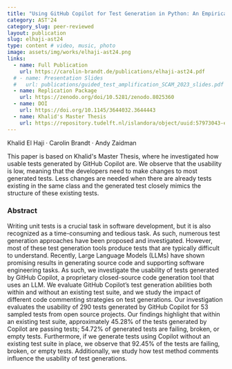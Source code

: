 ```yaml
---
title: "Using GitHub Copilot for Test Generation in Python: An Empirical Study"
category: AST'24
category_slug: peer-reviewed
layout: publication
slug: elhaji-ast24
type: content # video, music, photo
image: assets/img/works/elhaji-ast24.png
links:
  - name: Full Publication
    url: https://carolin-brandt.de/publications/elhaji-ast24.pdf
  # - name: Presentation Slides
  #   url: publications/guided_test_amplification_SCAM_2023_slides.pdf
  - name: Replication Package
    url: https://zenodo.org/doi/10.5281/zenodo.8025360
  - name: DOI
    url: https://doi.org/10.1145/3644032.3644443
  - name: Khalid's Master Thesis
    url: https://repository.tudelft.nl/islandora/object/uuid:57973043-efa8-4534-9afe-c64287c22d64
---
```


Khalid El Haji · Carolin Brandt · Andy Zaidman

This paper is based on Khalid's Master Thesis, where he investigated how usable tests generated by GitHub Copilot are. We observe that the usability is low, meaning that the developers need to make changes to most generated tests. Less changes are needed when there are already tests existing in the same class and the generated test closely mimics the structure of these existing tests.

### Abstract
Writing unit tests is a crucial task in software development, but it is also recognized as a time-consuming and tedious task. As such, numerous test generation approaches have been proposed and investigated. However, most of these test generation tools produce tests that are typically difficult to understand. Recently, Large Language Models (LLMs) have shown promising results in generating source code and supporting software engineering tasks. As such, we investigate the usability of tests generated by GitHub Copilot, a proprietary closed-source code generation tool that uses an LLM. We evaluate GitHub Copilot’s test generation abilities both within and without an existing test suite, and we study the impact of different code commenting strategies on test generations.
Our investigation evaluates the usability of 290 tests generated by GitHub Copilot for 53 sampled tests from open source projects. Our findings highlight that within an existing test suite, approximately 45.28% of the tests generated by Copilot are passing tests; 54.72% of generated tests are failing, broken, or empty tests. Furthermore, if we generate tests using Copilot without an existing test suite in place, we observe that 92.45% of the tests are failing, broken, or empty tests. Additionally, we study how test method comments influence the usability of test generations.

